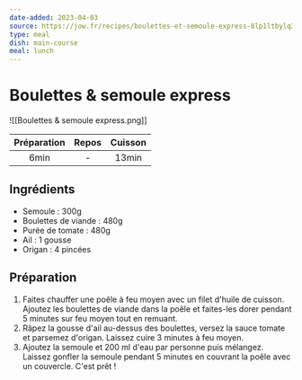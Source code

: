 ```yaml
---
date-added: 2023-04-03
source: https://jow.fr/recipes/boulettes-et-semoule-express-8lp1ltbylq3qi7921cd8
type: meal
dish: main-course
meal: lunch
---
```


# Boulettes & semoule express

![[Boulettes & semoule express.png]]

| Préparation | Repos | Cuisson |
|:-----------:|:-----:|:-------:|
|    6min     |   -   |  13min  |

## Ingrédients

- Semoule : 300g
- Boulettes de viande : 480g
- Purée de tomate : 480g
- Ail : 1 gousse
- Origan : 4 pincées

## Préparation

1. Faites chauffer une poêle à feu moyen avec un filet d'huile de cuisson. Ajoutez les boulettes de viande dans la poêle et faites-les dorer pendant 5 minutes sur feu moyen tout en remuant.
2. Râpez la gousse d'ail au-dessus des boulettes, versez la sauce tomate et parsemez d'origan. Laissez cuire 3 minutes à feu moyen.
3. Ajoutez la semoule et 200 ml d'eau par personne puis mélangez. Laissez gonfler la semoule pendant 5 minutes en couvrant la poêle avec un couvercle. C'est prêt !
